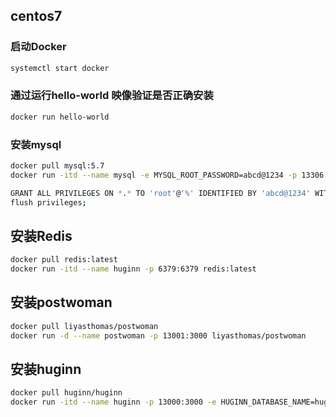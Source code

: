 ## centos7
### 启动Docker
``` bash
systemctl start docker
```
### 通过运行hello-world 映像验证是否正确安装
``` bash
docker run hello-world
```

### 安装mysql
``` bash
docker pull mysql:5.7
docker run -itd --name mysql -e MYSQL_ROOT_PASSWORD=abcd@1234 -p 13306:3306 --network inner --network-alias mysql mysql:5.7

GRANT ALL PRIVILEGES ON *.* TO 'root'@'%' IDENTIFIED BY 'abcd@1234' WITH GRANT OPTION;
flush privileges;
```

## 安装Redis

``` bash
docker pull redis:latest
docker run -itd --name huginn -p 6379:6379 redis:latest
```

## 安装postwoman

``` bash
docker pull liyasthomas/postwoman
docker run -d --name postwoman -p 13001:3000 liyasthomas/postwoman
```

## 安装huginn

``` bash
docker pull huginn/huginn
docker run -itd --name huginn -p 13000:3000 -e HUGINN_DATABASE_NAME=huginn -e HUGINN_DATABASE_USERNAME=root -e HUGINN_DATABASE_PASSWORD=abcd@1234 --network inner --network-alias huginn huginn/huginn
```

